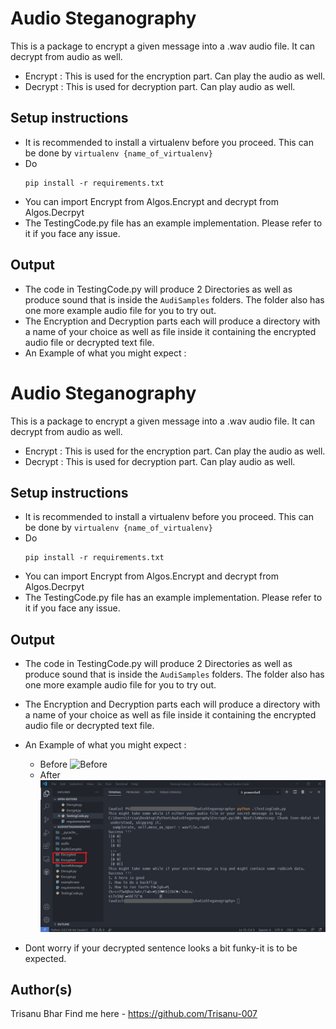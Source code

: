 # Audio Steganography
This is a package to encrypt a given message into a .wav audio file. It can decrypt from audio as well.
- Encrypt : This is used for the encryption part. Can play the audio as well.
- Decrypt : This is used for decryption part. Can play audio as well.

## Setup instructions
- It is recommended to install a virtualenv before you proceed. This can be done by ```virtualenv {name_of_virtualenv}```
- Do 
    ```python3
    pip install -r requirements.txt
    ```
- You can import Encrypt from Algos.Encrypt and decrypt from Algos.Decrpyt
- The TestingCode.py file has an example implementation. Please refer to it if you face any issue.

## Output
- The code in TestingCode.py will produce 2 Directories as well as produce sound that is inside the ```AudiSamples``` folders. The folder also has one more example audio file for you to try out.
- The Encryption and Decryption parts each will produce a directory with a name of your choice as well as file inside it containing the encrypted audio file or decrypted text file.
- An Example of what you might expect :
# Audio Steganography
This is a package to encrypt a given message into a .wav audio file. It can decrypt from audio as well.
- Encrypt : This is used for the encryption part. Can play the audio as well.
- Decrypt : This is used for decryption part. Can play audio as well.

## Setup instructions
- It is recommended to install a virtualenv before you proceed. This can be done by ```virtualenv {name_of_virtualenv}```
- Do 
    ```python3
    pip install -r requirements.txt
    ```
- You can import Encrypt from Algos.Encrypt and decrypt from Algos.Decrpyt
- The TestingCode.py file has an example implementation. Please refer to it if you face any issue.

## Output
- The code in TestingCode.py will produce 2 Directories as well as produce sound that is inside the ```AudiSamples``` folders. The folder also has one more example audio file for you to try out.
- The Encryption and Decryption parts each will produce a directory with a name of your choice as well as file inside it containing the encrypted audio file or decrypted text file.
- An Example of what you might expect :
  - Before
    ![Before](Images/Before.png)
  - After 
    ![After](Images/After.jpg)

- Dont worry if your decrypted sentence looks a bit funky-it is to be expected.

## Author(s)

Trisanu Bhar 
Find me here - https://github.com/Trisanu-007